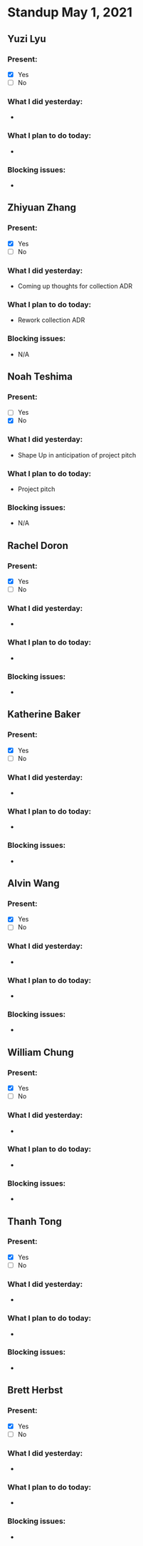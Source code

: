 # Standup May 1, 2021
## Yuzi Lyu
### Present:
- [X] Yes
- [ ] No

### What I did yesterday:
* 

### What I plan to do today:
* 

### Blocking issues:
* 



## Zhiyuan Zhang
### Present:
- [X] Yes
- [ ] No

### What I did yesterday:
* Coming up thoughts for collection ADR

### What I plan to do today:
* Rework collection ADR

### Blocking issues:
* N/A



## Noah Teshima
### Present:
- [ ] Yes
- [X] No

### What I did yesterday:
* Shape Up in anticipation of project pitch

### What I plan to do today:
* Project pitch

### Blocking issues:
* N/A



## Rachel Doron
### Present:
- [X] Yes
- [ ] No

### What I did yesterday:
* 

### What I plan to do today:
* 

### Blocking issues:
* 



## Katherine Baker
### Present:
- [X] Yes
- [ ] No

### What I did yesterday:
* 


### What I plan to do today:
* 

### Blocking issues:
* 



## Alvin Wang
### Present:
- [X] Yes
- [ ] No

### What I did yesterday:
* 

### What I plan to do today:
* 

### Blocking issues:
* 



## William Chung
### Present:
- [X] Yes
- [ ] No

### What I did yesterday:
* 

### What I plan to do today:
* 

### Blocking issues:
* 



## Thanh Tong
### Present:
- [X] Yes
- [ ] No

### What I did yesterday:
* 

### What I plan to do today:
* 

### Blocking issues:
* 



## Brett Herbst
### Present:
- [X] Yes
- [ ] No

### What I did yesterday:
* 

### What I plan to do today:
* 

### Blocking issues:
* 
